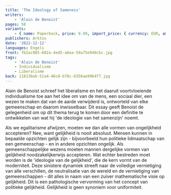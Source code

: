 ```yaml
---
title: 'The Ideology of Sameness'
writers:
    - 'Alain de Benoist'
pages: 58
variants:
    - { name: Paperback, price: 9.99, import_price: { currency: EUR, amount: 7.6 }, isbn: 978-1-915755-08-7, size: { height: 216, width: 140, depth: 4 }, supplier: 'Ex Libris' }
publishers: Arktos
date: '2022-12-12'
languages: Engels
front: fb2ac985-602a-4ed5-a6ea-59a75e940cbc.jpg
tags:
    - 'Alain de Benoist'
    - Individualisme
    - Liberalisme
back: 118136eb-51a4-46c8-b78c-8356ae9964f7.jpg
---
```


Alain de Benoist schreef het liberalisme en het daaruit voortvloeiende individualisme toe aan het idee om van de mens, een sociaal dier, een wezen te maken dat van de aarde verwijderd is, ontworteld van elke gemeenschap en daarom inwisselbaar. Dit essay geeft Benoist de gelegenheid om op dit thema terug te komen door een definitie te ontwikkelen van wat hij 'de ideologie van het samenzijn' noemt.

Als we egalitarisme afwijzen, moeten we dan alle vormen van ongelijkheid accepteren? Nee, want gelijkheid is nooit absoluut. Mensen kunnen in bepaalde opzichten gelijk zijn - bijvoorbeeld hun politieke lidmaatschap van een gemeenschap - en in andere opzichten ongelijk. Als gemeenschappelijke wezens moeten mannen dergelijke vormen van gelijkheid noodzakelijkerwijs accepteren. Wat echter bestreden moet worden is de 'ideologie van de gelijkheid', die de kern vormt van de moderniteit. Deze sinistere dynamiek streeft naar de volledige vernietiging van alle verschillen, de neutralisatie van de wereld en de vernietiging van gemeenschappen - dit alles in naam van een zuiver mathematische visie op gelijkheid. Dit is een pathologische vervorming van het concept van politieke gelijkheid. Gelijkheid is geen synoniem voor uniformiteit.
